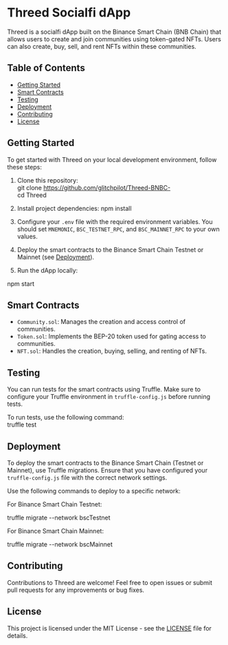 # Threed Socialfi dApp

Threed is a socialfi dApp built on the Binance Smart Chain (BNB Chain) that allows users to create and join communities using token-gated NFTs. Users can also create, buy, sell, and rent NFTs within these communities.

## Table of Contents

- [Getting Started](#getting-started)
- [Smart Contracts](#smart-contracts)
- [Testing](#testing)
- [Deployment](#deployment)
- [Contributing](#contributing)
- [License](#license)

## Getting Started

To get started with Threed on your local development environment, follow these steps:    

1. Clone this repository:  
git clone <https://github.com/glitchpilot/Threed-BNBC->  
cd Threed    

2. Install project dependencies:
npm install


3. Configure your `.env` file with the required environment variables. You should set `MNEMONIC`, `BSC_TESTNET_RPC`, and `BSC_MAINNET_RPC` to your own values.  

4. Deploy the smart contracts to the Binance Smart Chain Testnet or Mainnet (see [Deployment](#deployment)).  

5. Run the dApp locally:


npm start  


## Smart Contracts

- `Community.sol`: Manages the creation and access control of communities.
- `Token.sol`: Implements the BEP-20 token used for gating access to communities.
- `NFT.sol`: Handles the creation, buying, selling, and renting of NFTs.

## Testing

You can run tests for the smart contracts using Truffle. Make sure to configure your Truffle environment in `truffle-config.js` before running tests.

To run tests, use the following command:  
truffle test


## Deployment

To deploy the smart contracts to the Binance Smart Chain (Testnet or Mainnet), use Truffle migrations. Ensure that you have configured your `truffle-config.js` file with the correct network settings.

Use the following commands to deploy to a specific network:

For Binance Smart Chain Testnet:

truffle migrate --network bscTestnet


For Binance Smart Chain Mainnet:  

truffle migrate --network bscMainnet  


## Contributing

Contributions to Threed are welcome! Feel free to open issues or submit pull requests for any improvements or bug fixes.

## License

This project is licensed under the MIT License - see the [LICENSE](LICENSE) file for details.





